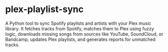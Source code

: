 # plex-playlist-sync
A Python tool to sync Spotify playlists and artists with your Plex music library. It fetches tracks from Spotify, matches them to Plex using fuzzy logic, downloads missing songs from sources like YouTube, SoundCloud, or Bandcamp, updates Plex playlists, and generates reports for unmatched tracks.
